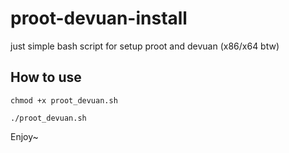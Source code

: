 # proot-devuan-install
just simple bash script for setup proot and devuan (x86/x64 btw)

## How to use
~~~
chmod +x proot_devuan.sh
~~~

~~~
./proot_devuan.sh
~~~

Enjoy~
